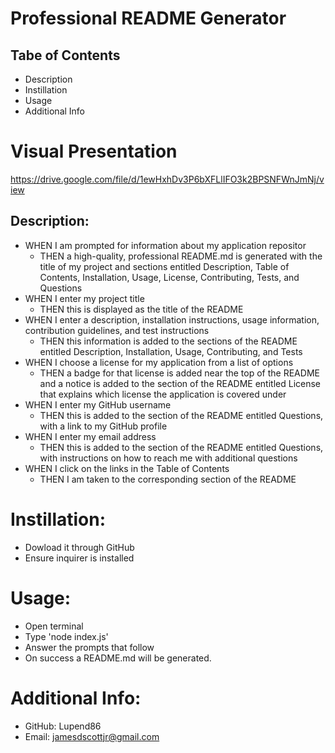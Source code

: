 # Professional README Generator

## Tabe of Contents

* Description
* Instillation
* Usage
* Additional Info

# Visual Presentation

https://drive.google.com/file/d/1ewHxhDv3P6bXFLlIFO3k2BPSNFWnJmNj/view

## Description:

* WHEN I am prompted for information about my application repositor
  - THEN a high-quality, professional README.md is generated with the title of my project and sections entitled 
    Description, Table of Contents, Installation, Usage, License,        Contributing, Tests, and Questions
* WHEN I enter my project title
  - THEN this is displayed as the title of the README
* WHEN I enter a description, installation instructions, usage information, contribution guidelines, and test instructions
  - THEN this information is added to the sections of the README entitled Description, Installation, Usage, Contributing, and Tests
* WHEN I choose a license for my application from a list of options
  - THEN a badge for that license is added near the top of the README and a notice is added to the section of 
    the README entitled License that explains which license the   application is covered under
* WHEN I enter my GitHub username
  - THEN this is added to the section of the README entitled Questions, with a link to my GitHub profile
* WHEN I enter my email address
  - THEN this is added to the section of the README entitled Questions, with instructions on how to reach me with additional questions
* WHEN I click on the links in the Table of Contents
  - THEN I am taken to the corresponding section of the README

# Instillation:

* Dowload it through GitHub
* Ensure inquirer is installed

# Usage:

* Open terminal
* Type 'node index.js'
* Answer the prompts that follow
* On success a README.md will be generated.

# Additional Info:

* GitHub: Lupend86
* Email: jamesdscottjr@gmail.com
